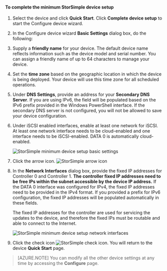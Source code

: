 ﻿<properties 
   pageTitle="Complete minimum device setup"
   description="Describes how to complete the minimum StorSimple device configuration."
   services="storsimple"
   documentationCenter="NA"
   authors="SharS"
   manager="adinah"
   editor="tysonn" />
<tags 
   ms.service="storsimple"
   ms.devlang="NA"
   ms.topic="article"
   ms.tgt_pltfrm="NA"
   ms.workload="TBD"
   ms.date="04/29/2015"
   ms.author="v-sharos" />

#### To complete the minimum StorSimple device setup

1. Select the device and click **Quick Start**. Click **Complete device setup** to start the Configure device wizard.

2. In the Configure device wizard **Basic Settings** dialog box, do the following:
  1. Supply a **friendly name** for your device. The default device name reflects information such as the device model and serial number. You can assign a friendly name of up to 64 characters to manage your device.
  2. Set the **time zone** based on the geographic location in which the device is being deployed. Your device will use this time zone for all scheduled operations.
  3. Under **DNS Settings**, provide an address for your **Secondary DNS Server**. If you are using IPv6, the field will be populated based on the IPv6 prefix provided in the Windows PowerShell interface. 
  If the secondary DNS server is not configured, you will not be allowed to save your device configuration.
  4. Under iSCSI enabled interfaces, enable at least one network for iSCSI. At least one network interface needs to be cloud-enabled and one interface needs to be iSCSI-enabled. DATA 0 is automatically cloud-enabled.
 
      ![StorSimple minimum device setup basic settings](./media/storsimple-complete-minimum-device-setup/HCS_MinDeviceSetupBasicSettings1-include.png)

3. Click the arrow icon. ![StorSimple arrow icon](./media/storsimple-complete-minimum-device-setup/HCS_ArrowIcon-include.png)

4. In the **Network Interfaces** dialog box, provide the fixed IP addresses for Controller 0 and Controller 1. **The controller fixed IP addresses need to be free IPs within the subnet accessible by the device IP address.** If the DATA 0 interface was configured for IPv4, the fixed IP addresses need to be provided in the IPv4 format. If you provided a prefix for IPv6 configuration, the fixed IP addresses will be populated automatically in these fields.

    The fixed IP addresses for the controller are used for servicing the updates to the device, and therefore the fixed IPs must be routable and able to connect to the Internet.

    ![StorSimple minimum device setup network interfaces](./media/storsimple-complete-minimum-device-setup/HCS_MinDeviceSetupNetworkInterfaces2-include.png)

5. Click the check icon ![StorSimple check icon](./media/storsimple-complete-minimum-device-setup/HCS_CheckIcon-include.png).
  You will return to the device **Quick Start** page.

 > [AZURE.NOTE] You can modify all the other device settings at any time by accessing the **Configure** page.
